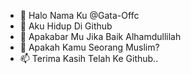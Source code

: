 - 👋 Halo Nama Ku @Gata-Offc
- 👀 Aku Hidup Di Github
- 🌱 Apakabar Mu Jika Baik Alhamdullilah
- 💞️ Apakah Kamu Seorang Muslim? 
- 📫 Terima Kasih Telah Ke Github..

<!---
Gata-Offc/Gata-Offc is a ✨ special ✨ repository because its `README.md` (this file) appears on your GitHub profile.
You can click the Preview link to take a look at your changes.
--->
